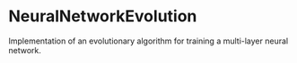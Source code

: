 # NeuralNetworkEvolution
Implementation of an evolutionary algorithm for training a multi-layer neural network.